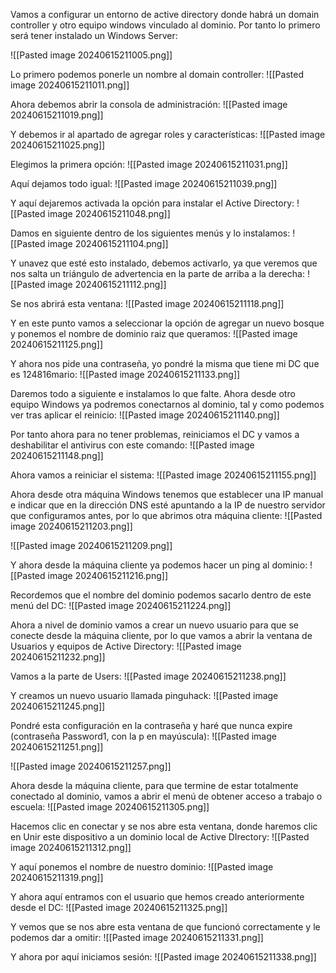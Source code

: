 Vamos a configurar un entorno de active directory donde habrá un domain controller y otro equipo windows vinculado al dominio. Por tanto lo primero será tener instalado un Windows Server:

![[Pasted image 20240615211005.png]]

Lo primero podemos ponerle un nombre al domain controller:
![[Pasted image 20240615211011.png]]

Ahora debemos abrir la consola de administración:
![[Pasted image 20240615211019.png]]

Y debemos ir al apartado de agregar roles y características:
![[Pasted image 20240615211025.png]]

Elegimos la primera opción:
![[Pasted image 20240615211031.png]]

Aquí dejamos todo igual:
![[Pasted image 20240615211039.png]]

Y aquí dejaremos activada la opción para instalar el Active Directory:
![[Pasted image 20240615211048.png]]

Damos en siguiente dentro de los siguientes menús y lo instalamos:
![[Pasted image 20240615211104.png]]

Y unavez que esté esto instalado, debemos activarlo, ya que veremos que nos salta un triángulo de advertencia en la parte de arriba a la derecha:
![[Pasted image 20240615211112.png]]

Se nos abrirá esta ventana:
![[Pasted image 20240615211118.png]]

Y en este punto vamos a seleccionar la opción de agregar un nuevo bosque y ponemos el nombre de dominio raiz que queramos:
![[Pasted image 20240615211125.png]]

Y ahora nos pide una contraseña, yo pondré la misma que tiene mi DC que es 124816mario:
![[Pasted image 20240615211133.png]]

Daremos todo a siguiente e instalamos lo que falte. Ahora desde otro equipo Windows ya podremos conectarnos al dominio, tal y como podemos ver tras aplicar el reinicio:
![[Pasted image 20240615211140.png]]

Por tanto ahora para no tener problemas, reiniciamos el DC y vamos a deshabilitar el antivirus con este comando:
![[Pasted image 20240615211148.png]]

Ahora vamos a reiniciar el sistema:
![[Pasted image 20240615211155.png]]

Ahora desde otra máquina Windows tenemos que establecer una IP manual e indicar que en la dirección DNS esté apuntando a la IP de nuestro servidor que configuramos antes, por lo que abrimos otra máquina cliente:
![[Pasted image 20240615211203.png]]

![[Pasted image 20240615211209.png]]

Y ahora desde la máquina cliente ya podemos hacer un ping al dominio:
![[Pasted image 20240615211216.png]]

Recordemos que el nombre del dominio podemos sacarlo dentro de este menú del DC:
![[Pasted image 20240615211224.png]]

Ahora a nivel de dominio vamos a crear un nuevo usuario para que se conecte desde la máquina cliente, por lo que vamos a abrir la ventana de Usuarios y equipos de Active Directory:
![[Pasted image 20240615211232.png]]

Vamos a la parte de Users:
![[Pasted image 20240615211238.png]]

Y creamos un nuevo usuario llamada pinguhack:
![[Pasted image 20240615211245.png]]

Pondré esta configuración en la contraseña y haré que nunca expire (contraseña Password1, con la p en mayúscula):
![[Pasted image 20240615211251.png]]

![[Pasted image 20240615211257.png]]

Ahora desde la máquina cliente, para que termine de estar totalmente conectado al dominio, vamos a abrir el menú de obtener acceso a trabajo o escuela:
![[Pasted image 20240615211305.png]]

Hacemos clic en conectar y se nos abre esta ventana, donde haremos clic en Unir este dispositivo a un dominio local de Active DIrectory:
![[Pasted image 20240615211312.png]]

Y aquí ponemos el nombre de nuestro dominio:
![[Pasted image 20240615211319.png]]

Y ahora aquí entramos con el usuario que hemos creado anteriormente desde el DC:
![[Pasted image 20240615211325.png]]

Y vemos que se nos abre esta ventana de que funcionó correctamente y le podemos dar a omitir:
![[Pasted image 20240615211331.png]]

Y ahora por aquí iniciamos sesión:
![[Pasted image 20240615211338.png]]


